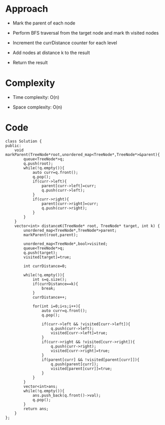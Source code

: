# Approach
<!-- Describe your approach to solving the problem. -->
- Mark the parent of each node

- Perform BFS traversal from the target node and mark th visited nodes

- Increment the currDistance counter for each level

- Add nodes at distance k to the result

- Return the result

# Complexity
- Time complexity: O(n)
<!-- Add your time complexity here, e.g. $$O(n)$$ -->

- Space complexity: O(n)
<!-- Add your space complexity here, e.g. $$O(n)$$ -->

# Code
```
class Solution {
public:
    void markParent(TreeNode*root,unordered_map<TreeNode*,TreeNode*>&parent){
        queue<TreeNode*>q;
        q.push(root);
        while(!q.empty()){
            auto curr=q.front();
            q.pop();
            if(curr->left){
                parent[curr->left]=curr;
                q.push(curr->left);
            }
            if(curr->right){
                parent[curr->right]=curr;
                q.push(curr->right);
            }
        }
    }
    vector<int> distanceK(TreeNode* root, TreeNode* target, int k) {
        unordered_map<TreeNode*,TreeNode*>parent;
        markParent(root,parent);

        unordered_map<TreeNode*,bool>visited;
        queue<TreeNode*>q;
        q.push(target);
        visited[target]=true;

        int currDistance=0;

        while(!q.empty()){
            int s=q.size();
            if(currDistance==k){
                break;
            }
            currDistance++;

            for(int i=0;i<s;i++){
                auto curr=q.front();
                q.pop();

                if(curr->left && !visited[curr->left]){
                    q.push(curr->left);
                    visited[curr->left]=true;
                }
                if(curr->right && !visited[curr->right]){
                    q.push(curr->right);
                    visited[curr->right]=true;
                }
                if(parent[curr] && !visited[parent[curr]]){
                    q.push(parent[curr]);
                    visited[parent[curr]]=true;
                }
            }
        }
        vector<int>ans;
        while(!q.empty()){
            ans.push_back(q.front()->val);
            q.pop();
        }
        return ans;
    }
};
```
